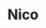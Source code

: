 ---
title: "Nico"
url: /ciudad-autonoma-de-buenos-aires/nico-martiniano-leguizamon/
shop: muebles
---